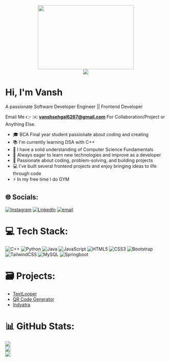 <div align="center">
  <img height="200" width="300" src="https://media0.giphy.com/media/v1.Y2lkPTc5MGI3NjExcHJrdGY2aHp1amQxdjdxZDB5Mng3c2NjbHJ4bjduaWpldjRtNm5sYiZlcD12MV9pbnRlcm5hbF9naWZfYnlfaWQmY3Q9Zw/qgQUggAC3Pfv687qPC/giphy.gif"  />
</div>
<div align="center">
  <img src="https://profile-counter.glitch.me/vanshsehgal99/count.svg?"  />
</div>

#  Hi, I'm Vansh
A passionate Software Developer Engineer || Frontend Developer

Email Me 👉 ✉️ **vanshsehgal6267@gmail.com** For Collaboration/Project or Anything Else.

- 🎓 BCA Final year student passionate about coding and creating
- 📚 I'm currently learning DSA with C++
- 🧠 I have a solid understanding of Computer Science Fundamentals
- 🌱 Always eager to learn new technologies and improve as a developer
- 🚀 Passionate about coding, problem-solving, and building projects
- 💻 I’ve built several frontend projects and enjoy bringing ideas to life through code
- ⚡ In my free time I do GYM


## 🌐 Socials:
[![Instagram](https://img.shields.io/badge/Instagram-%23E4405F.svg?logo=Instagram&logoColor=white)](https://instagram.com/evansh.cpp) [![LinkedIn](https://img.shields.io/badge/LinkedIn-%230077B5.svg?logo=linkedin&logoColor=white)](https://linkedin.com/in/codeevansh) [![email](https://img.shields.io/badge/Email-D14836?logo=gmail&logoColor=white)](mailto:vanshsehgal6267@gmail.com) 

# 💻 Tech Stack:
 ![C++](https://img.shields.io/badge/c++-%2300599C.svg?style=for-the-badge&logo=c%2B%2B&logoColor=white) ![Python](https://img.shields.io/badge/python-3670A0?style=for-the-badge&logo=python&logoColor=ffdd54)  ![Java](https://img.shields.io/badge/java-%23ED8B00.svg?style=for-the-badge&logo=openjdk&logoColor=white) ![JavaScript](https://img.shields.io/badge/javascript-%23323330.svg?style=for-the-badge&logo=javascript&logoColor=%23F7DF1E) ![HTML5](https://img.shields.io/badge/html5-%23E34F26.svg?style=for-the-badge&logo=html5&logoColor=white) ![CSS3](https://img.shields.io/badge/css3-%231572B6.svg?style=for-the-badge&logo=css3&logoColor=white)  ![Bootstrap](https://img.shields.io/badge/bootstrap-%238511FA.svg?style=for-the-badge&logo=bootstrap&logoColor=white) ![TailwindCSS](https://img.shields.io/badge/tailwindcss-%2338B2AC.svg?style=for-the-badge&logo=tailwind-css&logoColor=white) ![MySQL](https://img.shields.io/badge/mysql-4479A1.svg?style=for-the-badge&logo=mysql&logoColor=white)
![Springboot](https://img.shields.io/badge/Spring%20Boot-6DB33F?style=for-the-badge&logo=springboot&logoColor=white)

# 🗃️ Projects:
- [TextLooper](https://vanshsehgal99.github.io/TextLooper/)
- [QR Code Generator](https://vanshsehgal99.github.io/QR-Code-Generator/)
- [Indyatra](https://vanshsehgal99.github.io/Indyatra-landing-page-/)


# 📊 GitHub Stats:
![](https://github-readme-stats.vercel.app/api?username=vanshsehgal99&theme=dark&hide_border=false&include_all_commits=true&count_private=false)<br/>
![](https://nirzak-streak-stats.vercel.app/?user=vanshsehgal99&theme=dark&hide_border=false)<br/>
![](https://github-readme-stats.vercel.app/api/top-langs/?username=vanshsehgal99&theme=dark&hide_border=false&include_all_commits=true&count_private=false&layout=compact)



<!-- Proudly created with GPRM ( https://gprm.itsvg.in ) -->
